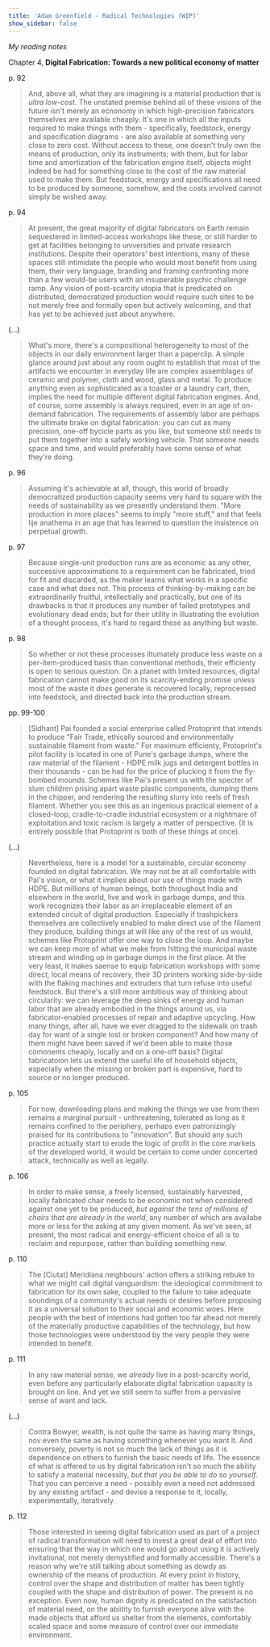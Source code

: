 ```yaml
---
title: 'Adam Greenfield - Radical Technologies (WIP)'
show_sidebar: false
---
```


*My reading notes*

Chapter 4, **Digital Fabrication: Towards a new political economy of matter**

p. 92 

> And, above all, what they are imagining is a material production that is *ultra low-cost*. The unstated premise behind all of these visions of the future isn't merely an ecnonomy in which high-precision fabricators themselves are available cheaply. It's one in which all the inputs required to make things with them - specifically, feedstock, energy and specification diagrams - are also available at something very close to zero cost. Without access to these, one doesn't truly own the means of production, only its instruments; with them, but for labor time and amortization of the fabrication engine itself, objects might indeed be had for something close to the cost of the raw material used to make them. But feedstock, energy and specifications all need to be produced by someone, somehow, and the costs involved cannot simply be wished away.

p. 94

> At present, the great majority of digital fabricators on Earth remain sequestered in limited-access workshops like these, or still harder to get at facilities belonging to universities and private research institutions. Despite their operators' best intentions, many of these spaces still intimidate the people who would most benefit from using them, their very language, branding and framing confronting more than a few would-be users with an insuperable psychic challenge ramp. Any vision of post-scarcity utopia that is predicated on distributed, democratized production would require such sites to be not merely free and formally open but actively welcoming, and that has yet to be achieved just about anywhere.

(...)

> What's more, there's a compositional heterogeneity to most of the objects in our daily environment larger than a paperclip. A simple glance around just about any room ought to establish that most of the artifacts we encounter in everyday life are complex assemblages of ceramic and polymer, cloth and wood, glass and metal. To produce anything even as sophisticated as a toaster or a laundry cart, then, implies the need for multiple different digital fabrication engines.
> And, of course, some assembly is always required, even in an age of on-demand fabrication. The requirements of assembly labor are perhaps the ultimate brake on digital fabrication: you can cut as many precision, one-off bycicle parts as you like, but someone still needs to put them together into a safely working vehicle. That someone needs space and time, and would preferably have some sense of what they're doing.

p. 96

> Assuming it's achievable at all, though, this world of broadly democratized production capacity seems very hard to square with the needs of sustainability as we presently understand them. "More production in more places" seems to imply "more stuff," and that feels lije anathema in an age that has learned to question the insistence on perpetual growth.

p. 97

> Because single-unit production runs are as economic as any other, successive approximations to a requirement can be fabricated, tried for fit and discarded, as the maker learns what works in a specific case and what does not. This process of thinking-by-making can be extraordinarily fruitful, intellectially and practically, but one of its drawbacks is that it produces any number of failed prototypes and evolutionary dead ends; but for their utility in illustrating the evolution of a thought process, it's hard to regard these as anything but waste.

p. 98

> So whether or not these processes iltumately produce less waste on a per-item-produced basis than conventional methods, their efficienty is open to serious question. On a planet with limited resources, digital fabrication cannot make good on its scarcity-ending promise unless most of the waste it *does* generate is recovered locally, reprocessed into feedstock, and directed back into the production stream.


pp. 99-100

> \[Sidhant\] Pai founded a social enterprise called Protoprint that intends to produce "Fair Trade, ethically sourced and environmentally sustainable filament from waste." For maximum efficienty, Protoprint's pilot facility is located in one of Pune's garbage dumps, where the raw material of the filament - HDPE milk jugs and detergent bottles in their thousands - can be had for the price of plucking it from the fly-bombed mounds.
> Schemes like Pai's present us with the specter of slum children prising apart waste plastic components, dumping them in the chipper, and rendering the resulting slurry into reels of fresh filament. Whether you see this as an ingenious practical element of a closed-loop, cradle-to-cradle industrial ecosystem or a nightmare of exploitation and toxic racism is largely a matter of perspective. (It is entirely possible that Protoprint is both of these things at once).

(...)

> Nevertheless, here is a model for a sustainable, circular economy founded on digital fabrication. We may not be at all comfortable with Pai's vision, or what it implies about our use of things made with HDPE. But millions of human beings, both throughout India and elsewhere in the world, live and work in garbage dumps, and this work recognizes their labor as an irreplaceable element of an extended circuit of digital production. Especially if trashpickers themselves are collectively enabled to make direct use of the filament they produce, building things at will like any of the rest of us would, schemes like Protoprint offer one way to close the loop.
> And maybe we can keep more of what we make from hitting the municipal waste stream and winding up in garbage dumps in the first place. At the very least, it makes saense to equip fabrication workshops with some direct, local means of recovery, their 3D printers working side-by-side with the flaking machines and extruders that turn refuse into useful feedstock.
> But there's a still more ambitious way of thinking about circularity: we can leverage the deep sinks of energy and human labor that are already embodied in the things around us, via fabricator-enabled processes of repair and adaptive upcycling. How many things, after all, have we ever dragged to the sidewalk on trash day for want of a single lost or broken component? And how many of them might have been saved if we'd been able to make those comonents cheaply, locally and on a one-off basis? Digital fabricatoion lets us extend the useful life of household objects, especially when the missing or broken part is expensive, hard to source or no longer produced.

p. 105

> For now, downloading plans and making the things we use from them remains a marginal pursuit - unthreatening, tolerated as long as it remains confined to the periphery, perhaps even patronizingly praised for its contributions to "innovation". But should any such practice actually start to erode the logic of profit in the core markets of the developed world, it would be certain to come under concerted attack, technically as well as legally.

p. 106

> In order to make sense, a freely licensed, sustainably harvested, locally fabricated chair needs to be economic not when considered against one yet to be produced, *but against the tens of millions of chairs that are already in the world*, any number of which are availabe more or less for the asking at any given moment. As we've seen, at present, the most radical and energy-efficient choice of all is to reclaim and repurpose, rather than building something new.

p. 110 

> The \[Ciutat\] Meridiana neighbours' action offers a striking rebuke to what we might call digital vanguardism: the ideological commitment to fabrication for its own sake, coupled to the failure to take adequate soundings of a community's actual needs or desires before proposing it as a universal solution to their social and economic woes. Here people with the best of intentions had gotten too far ahead not merely of the materially productive capabilities of the technology, but how those technologies were understood by the very people they were intended to benefit.

p. 111

> In any raw material sense, we *already* live in a post-scarcity world, even before any particularly elaborate digital fabrication capacity is brought on line. And yet we still seem to suffer from a pervasive sense of want and lack.

(...)

> Contra Bowyer, wealth, is not quite the same as having many things, nov even the same as having something whenever you want it. And conversely, poverty is not so much the lack of things as it is dependence on others to furnish the basic needs of life. The essence of what is offered to us by digital fabrication isn't so much the ability to satisfy a material necessity, *but that you be able to do so yourself*. That you can perceive a need - possibly even a need not addressed by any existing artifact - and devise a response to it, locally, experimentally, iteratively.


p. 112

> Those interested in seeing digital fabrication used as part of a project of radical transformation will need to invest a great deal of effort into ensuring that the way in which one would go about using it is actively invitational, not merely demystified and formally accessible.
> There's a reason why we're still talking about something as dowdy as ownership of the means of production. At every point in history, control over the shape and distribution of matter has been tightly coupled with the shape and distribution of power. The present is no exception. Even now, human dignity is predicated on the satisfaction of material need, on the abiitity to furnish everyone alive with the made objects that afford us shelter from the elements, comfortably scaled space and some measure of control over our immediate environment.
